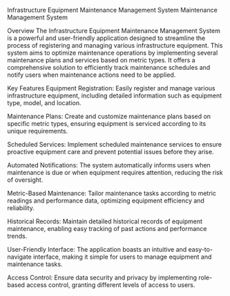Infrastructure Equipment Maintenance Management System
Maintenance Management System

Overview
The Infrastructure Equipment Maintenance Management System is a powerful and user-friendly application designed to streamline the process of registering and managing various infrastructure equipment. 
This system aims to optimize maintenance operations by implementing several maintenance plans and services based on metric types. It offers a comprehensive solution to efficiently track maintenance 
schedules and notify users when maintenance actions need to be applied.

Key Features
Equipment Registration: Easily register and manage various infrastructure equipment, including detailed information such as equipment type, model, and location.

Maintenance Plans: Create and customize maintenance plans based on specific metric types, ensuring equipment is serviced according to its unique requirements.

Scheduled Services: Implement scheduled maintenance services to ensure proactive equipment care and prevent potential issues before they arise.

Automated Notifications: The system automatically informs users when maintenance is due or when equipment requires attention, reducing the risk of oversight.

Metric-Based Maintenance: Tailor maintenance tasks according to metric readings and performance data, optimizing equipment efficiency and reliability.

Historical Records: Maintain detailed historical records of equipment maintenance, enabling easy tracking of past actions and performance trends.

User-Friendly Interface: The application boasts an intuitive and easy-to-navigate interface, making it simple for users to manage equipment and maintenance tasks.

Access Control: Ensure data security and privacy by implementing role-based access control, granting different levels of access to users.



